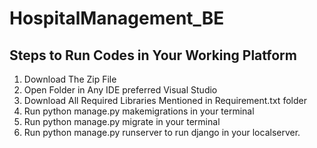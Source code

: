# HospitalManagement_BE

## Steps to Run Codes in Your Working Platform
1. Download The Zip File
2. Open Folder in Any IDE preferred Visual Studio
3. Download All Required Libraries Mentioned in Requirement.txt folder
4. Run python manage.py makemigrations in your terminal
5. Run python manage.py migrate in your terminal
6. Run python manage.py runserver to run django in your localserver.
